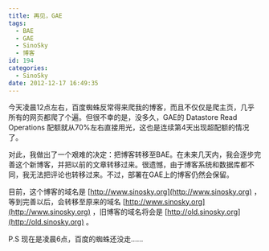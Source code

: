 ```yaml
---
title: 再见，GAE
tags:
  - BAE
  - GAE
  - SinoSky
  - 博客
id: 194
categories:
  - SinoSky
date: 2012-12-17 16:49:35
---
```


今天凌晨12点左右，百度蜘蛛反常得来爬我的博客，而且不仅仅是爬主页，几乎所有的网页都爬了个遍。但很不幸的是，没多久，GAE的 Datastore Read Operations 配额就从70%左右直接用光，这也是连续第4天出现超配额的情况了。

对此，我做出了一个艰难的决定：把博客转移至BAE。在未来几天内，我会逐步完善这个新博客，并把以前的文章转移过来。很遗憾，由于博客系统和数据库都不同，我无法把评论也转移过来。不过，部署在GAE上的博客仍然会保留。

目前，这个博客的域名是 [http://www.sinosky.org](http://www.sinosky.org) ，等到完善以后，会转移至原来的域名 [http://www.sinosky.org](http://www.sinosky.org) ，旧博客的域名将会是 [http://old.sinosky.org](http://old.sinosky.org) 。

P.S 现在是凌晨6点，百度的蜘蛛还没走……
